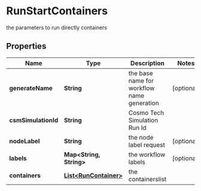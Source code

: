 

# RunStartContainers

the parameters to run directly containers

## Properties

| Name | Type | Description | Notes |
|------------ | ------------- | ------------- | -------------|
|**generateName** | **String** | the base name for workflow name generation |  [optional] |
|**csmSimulationId** | **String** | Cosmo Tech Simulation Run Id |  |
|**nodeLabel** | **String** | the node label request |  [optional] |
|**labels** | **Map&lt;String, String&gt;** | the workflow labels |  [optional] |
|**containers** | [**List&lt;RunContainer&gt;**](RunContainer.md) | the containerslist |  |



